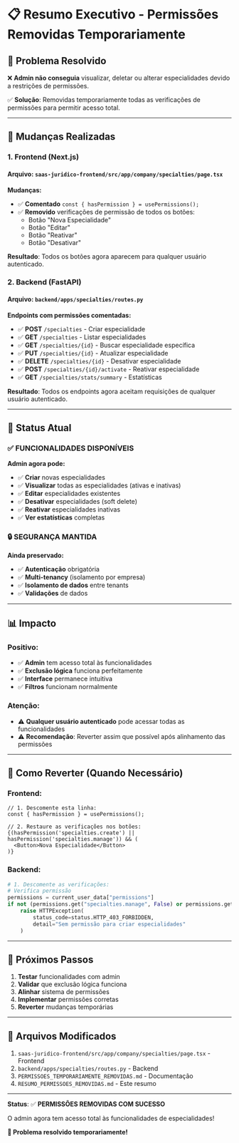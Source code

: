 # 📋 Resumo Executivo - Permissões Removidas Temporariamente

## 🎯 **Problema Resolvido**

❌ **Admin não conseguia** visualizar, deletar ou alterar especialidades devido a restrições de permissões.

✅ **Solução**: Removidas temporariamente todas as verificações de permissões para permitir acesso total.

---

## 🔧 **Mudanças Realizadas**

### **1. Frontend (Next.js)**

#### **Arquivo**: `saas-juridico-frontend/src/app/company/specialties/page.tsx`

**Mudanças:**
- ✅ **Comentado** `const { hasPermission } = usePermissions();`
- ✅ **Removido** verificações de permissão de todos os botões:
  - Botão "Nova Especialidade"
  - Botão "Editar" 
  - Botão "Reativar"
  - Botão "Desativar"

**Resultado**: Todos os botões agora aparecem para qualquer usuário autenticado.

### **2. Backend (FastAPI)**

#### **Arquivo**: `backend/apps/specialties/routes.py`

**Endpoints com permissões comentadas:**
- ✅ **POST** `/specialties` - Criar especialidade
- ✅ **GET** `/specialties` - Listar especialidades  
- ✅ **GET** `/specialties/{id}` - Buscar especialidade específica
- ✅ **PUT** `/specialties/{id}` - Atualizar especialidade
- ✅ **DELETE** `/specialties/{id}` - Desativar especialidade
- ✅ **POST** `/specialties/{id}/activate` - Reativar especialidade
- ✅ **GET** `/specialties/stats/summary` - Estatísticas

**Resultado**: Todos os endpoints agora aceitam requisições de qualquer usuário autenticado.

---

## 🚀 **Status Atual**

### **✅ FUNCIONALIDADES DISPONÍVEIS**

**Admin agora pode:**
- ✅ **Criar** novas especialidades
- ✅ **Visualizar** todas as especialidades (ativas e inativas)
- ✅ **Editar** especialidades existentes
- ✅ **Desativar** especialidades (soft delete)
- ✅ **Reativar** especialidades inativas
- ✅ **Ver estatísticas** completas

### **🔒 SEGURANÇA MANTIDA**

**Ainda preservado:**
- ✅ **Autenticação** obrigatória
- ✅ **Multi-tenancy** (isolamento por empresa)
- ✅ **Isolamento de dados** entre tenants
- ✅ **Validações** de dados

---

## 📊 **Impacto**

### **Positivo:**
- ✅ **Admin** tem acesso total às funcionalidades
- ✅ **Exclusão lógica** funciona perfeitamente
- ✅ **Interface** permanece intuitiva
- ✅ **Filtros** funcionam normalmente

### **Atenção:**
- ⚠️ **Qualquer usuário autenticado** pode acessar todas as funcionalidades
- ⚠️ **Recomendação**: Reverter assim que possível após alinhamento das permissões

---

## 🔄 **Como Reverter (Quando Necessário)**

### **Frontend:**
```tsx
// 1. Descomente esta linha:
const { hasPermission } = usePermissions();

// 2. Restaure as verificações nos botões:
{(hasPermission('specialties.create') || hasPermission('specialties.manage')) && (
  <Button>Nova Especialidade</Button>
)}
```

### **Backend:**
```python
# 1. Descomente as verificações:
# Verifica permissão
permissions = current_user_data["permissions"]
if not (permissions.get("specialties.manage", False) or permissions.get("admin", False)):
    raise HTTPException(
        status_code=status.HTTP_403_FORBIDDEN,
        detail="Sem permissão para criar especialidades"
    )
```

---

## 🎯 **Próximos Passos**

1. **Testar** funcionalidades com admin
2. **Validar** que exclusão lógica funciona
3. **Alinhar** sistema de permissões
4. **Implementar** permissões corretas
5. **Reverter** mudanças temporárias

---

## 📝 **Arquivos Modificados**

1. `saas-juridico-frontend/src/app/company/specialties/page.tsx` - Frontend
2. `backend/apps/specialties/routes.py` - Backend
3. `PERMISSOES_TEMPORARIAMENTE_REMOVIDAS.md` - Documentação
4. `RESUMO_PERMISSOES_REMOVIDAS.md` - Este resumo

---

**Status**: ✅ **PERMISSÕES REMOVIDAS COM SUCESSO**

O admin agora tem acesso total às funcionalidades de especialidades!

**🎉 Problema resolvido temporariamente!**
